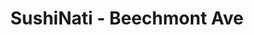 ---
layout: place
title: "SushiNati - Beechmont Ave"
permalink: /ohio/cincinnati/sushinati-beechmont-ave.html
stateAbbr: OH
stateName: Ohio
cityName: Cincinnati
place_id: ChIJg2p-BzSpQYgRPMzHw7nmnmQ
photos:
  - name: >-
      places/ChIJg2p-BzSpQYgRPMzHw7nmnmQ/photos/AeeoHcLnjW2ufuMTInpOMEjaZOoSltHOtjXjxoHEppZLAGEtEVBBl1IZO3ckHnebh4qHtotQMLuSgKGLdB3bz283w3vzTgI6pXGGNdqWs2JcAjKhUWpThytE1xxNG3laX3DPj4XMG57M5QZGm7FXJYrUp-sqRR4KP7hHTbcPyrs1icZxaBIx6C0HlBBoBScOiPiGLfKQh5fki9tFuaRhwWA9tYh-Qz64aYcX4uioGbrARJTi36c51bbJJGDQ9hBhFtNe0splp9YgkpXECqsB7ZYnk2yvC2Crk9xGJbSVqmWAP8V8210d_lEXX2MEMdGGN6jSO_mPWMMHuyCtkuZq1AdfRGuKVLpMzC4DFYJhtm4O_PtJbETmOGtnw8LmQFKtbXvGBzy7V1-CT32Rif33skWXcJ8Kb7P9mbyAIE6hqz8-UcDUv--c
    widthPx: 4800
    heightPx: 3200
    authorAttributions:
      - displayName: Chow Down
        uri: https://maps.google.com/maps/contrib/112493076625439063292
        photoUri: >-
          https://lh3.googleusercontent.com/a-/ALV-UjV8uahXz1jF11vl5fugYN3PL4oBtruUpCcYrPu0XElOhHIozqQ=s100-p-k-no-mo
    flagContentUri: >-
      https://www.google.com/local/imagery/report/?cb_client=maps_api_places.places_api&image_key=!1e10!2sCIHM0ogKEICAgID488uwgQE&hl=en-US
    googleMapsUri: >-
      https://www.google.com/maps/place//data=!3m4!1e2!3m2!1sCIHM0ogKEICAgID488uwgQE!2e10!4m2!3m1!1s0x8841a934077e6a83:0x649ee6b9c3c7cc3c
  - name: >-
      places/ChIJg2p-BzSpQYgRPMzHw7nmnmQ/photos/AeeoHcKh1DlMH9zdW7Oqfk7jhNKogTPfv8RArihRGBQxkGF3F5gMHU0qrX53a5S8uTjdSymxwcs3yAdWAn8XjdOhn0u8SEI9eyh1DmhbKZlKTRsrFOgxGdXgfE8X1_MkWxAdzukgmDkqGdbO90P74lWTpFtRSfTFwDmgEGNcQWazmI-UOJj5JK_uEUPWoGGob047Ta5C8Vxt9HdBiQXXnW102bf6cAe-UtpZNQk3dorvbeJFQfmoG2P-ELmp90tBToOprjmlstem7ExerkE2UnYJ5Mikkhc_Npvd5yWUrol7C8ZfhGz5OijWmOZL1X6c1hOiZTHBRLq07Fb6t4b4szEiakP8qktrrDww2Y-cyjrpU9MDcZOwuVYH9PFdSz9DOnvoKvDRM88lZOQB2VY_uhxDf0FUCtKG8IargqgzxTIYLtOvQCQR
    widthPx: 4800
    heightPx: 2700
    authorAttributions:
      - displayName: Christina Varnum
        uri: https://maps.google.com/maps/contrib/111253376687180998610
        photoUri: >-
          https://lh3.googleusercontent.com/a-/ALV-UjXUGk4VOGUOw-KoB7uBZF8x0w9ORSlyB6loH0CjRNmCizIKb6P6rQ=s100-p-k-no-mo
    flagContentUri: >-
      https://www.google.com/local/imagery/report/?cb_client=maps_api_places.places_api&image_key=!1e10!2sCIHM0ogKEICAgICUiuil1AE&hl=en-US
    googleMapsUri: >-
      https://www.google.com/maps/place//data=!3m4!1e2!3m2!1sCIHM0ogKEICAgICUiuil1AE!2e10!4m2!3m1!1s0x8841a934077e6a83:0x649ee6b9c3c7cc3c
  - name: >-
      places/ChIJg2p-BzSpQYgRPMzHw7nmnmQ/photos/AeeoHcJmGXgLi0tZJNhPA0OWvHE8Cy0RQXDuU2-Ilm4urSOqlo7AvQIV-Y1jS1C0VSu4mqcREvz1dW0q4RTzSHikV0IOWL2jfqhhhcLPhlH3dXK1-1Sn1uz-N_24LMPxo0-sJheNchoZkGlID-jw-kZugQHpe9JFX9cUwc8D5gkU6bTVVinXfpnw01gBtjelwyIy4XpN0ZCv6alrQU9ZBff-Gi77XERiPif-M1An8w8Ov7cCkHZR_ksva07qnBol2FQbZz6IPx-apgnldOnAZHN59SRItihOOwwjTXjFCU4XZv7MdppNXUCNhHt-FlF5NIXB00c-gWtkw5o6ZAT1Es_FPwP5ewtphgCI-KChTEDPI5zJlPy-qiB4y2PjyFQiY5rmuR0UwNIBVfrxKIIRcJ4nlY6EsfM-oacGwxAFAzcln6OB7IwT
    widthPx: 3600
    heightPx: 4800
    authorAttributions:
      - displayName: Scarlett Rose Quintana
        uri: https://maps.google.com/maps/contrib/100021624778042555227
        photoUri: >-
          https://lh3.googleusercontent.com/a-/ALV-UjUnl_EqXr-0BzqZOk9hQECvc9PQe0fxdXiT3gy4MgK6bPtmDzUrXg=s100-p-k-no-mo
    flagContentUri: >-
      https://www.google.com/local/imagery/report/?cb_client=maps_api_places.places_api&image_key=!1e10!2sCIHM0ogKEICAgICn8qTX5QE&hl=en-US
    googleMapsUri: >-
      https://www.google.com/maps/place//data=!3m4!1e2!3m2!1sCIHM0ogKEICAgICn8qTX5QE!2e10!4m2!3m1!1s0x8841a934077e6a83:0x649ee6b9c3c7cc3c
  - name: >-
      places/ChIJg2p-BzSpQYgRPMzHw7nmnmQ/photos/AeeoHcL_DkP_w6O4CP7MjDXyA7uf_V6Bj2X24KrB_ZTCoF3oZXNGQPrpxCjLR9Jy2B3cmCC_sSTBV6ge8euQm7eqRiBGOqCFB2BOEO_d9gElMyAmG8f-wF7JnCFLZ_AzGdMQqxVUvjz2H0E28nVMl93wDv89BnWjfcESKMLa_WIixw1p5b6Il59wGpNqKncGCDsZvicCbs3kVqw5rDjacQlFcn0Z_6yF9pQ4dsNuSMv4PbDpkcOQtc1qYif8RFt6PvblYpWZkgtUmUOFzXSB2N1fxZqb9qYJFHZsCaYJaqSyHqdKzVn2zjBFUN7G3ptr7tTt2nhbAFZUZi2f0B0Rkz04umFvjPsZ-uf4LVcTKLR3hL6hHoWMZ0XZF6BsrvItSzuKE4I3wIhdkewE7Ga-1QEJB8tuuy-xywlRmQeaU4SYUGrRrg
    widthPx: 2488
    heightPx: 2491
    authorAttributions:
      - displayName: Daniel Bryant
        uri: https://maps.google.com/maps/contrib/104703038874997134372
        photoUri: >-
          https://lh3.googleusercontent.com/a/ACg8ocJFtHu_XKX8rXSk4pu-b-bxqzQeXe7z3v4Wa-K1zQ7ht_qqlPb9=s100-p-k-no-mo
    flagContentUri: >-
      https://www.google.com/local/imagery/report/?cb_client=maps_api_places.places_api&image_key=!1e10!2sCIHM0ogKEICAgICKv4ztBw&hl=en-US
    googleMapsUri: >-
      https://www.google.com/maps/place//data=!3m4!1e2!3m2!1sCIHM0ogKEICAgICKv4ztBw!2e10!4m2!3m1!1s0x8841a934077e6a83:0x649ee6b9c3c7cc3c
  - name: >-
      places/ChIJg2p-BzSpQYgRPMzHw7nmnmQ/photos/AeeoHcIipCX8qeKcfJykXDJolOnxODQeBf17gmKR1_5JtVUj8Ygd-GKMidE_n0RVFNivTDf993UTf6hbjhlrVkYQn7OMcwQpuUK0AyndSivC6YK1fNGqOpqSkZFzrgtCB_QnbaUdjvZ35DR9LTfgEA81Efx9e8Yl1l4DityUiZoJ-voBRa1w7uNxLLnPNpdIYNxIfMvx3Gh8GgAqCDfRMU6BO18vwnwMgjIM7Pr7xE91eIV7_qjMCDMEliN4Gc9ekMQn35qNDA55gcvkoe3nZ_db5oaY0libSTgtctKhqwH15_P6L2tYxFk-ivI58dqH0BmlRPiK2LEdXsuNe4L31yQur1NK4Qo264gwQIx-RRs8kvhQrKs3Lekc8fu89Khj5nw0QYH4VbTQRapYeuIqe1DSG20O3efhhP7eUUz-CGFhbxrbjeCC
    widthPx: 2252
    heightPx: 4000
    authorAttributions:
      - displayName: Kae Salyers
        uri: https://maps.google.com/maps/contrib/105966264210090503681
        photoUri: >-
          https://lh3.googleusercontent.com/a-/ALV-UjX3R8lo1yPULxPMSxMfWy2JD_27PemGtfZIK4rXNWvMf00a3Zzupw=s100-p-k-no-mo
    flagContentUri: >-
      https://www.google.com/local/imagery/report/?cb_client=maps_api_places.places_api&image_key=!1e10!2sCIHM0ogKEICAgICthLLRrwE&hl=en-US
    googleMapsUri: >-
      https://www.google.com/maps/place//data=!3m4!1e2!3m2!1sCIHM0ogKEICAgICthLLRrwE!2e10!4m2!3m1!1s0x8841a934077e6a83:0x649ee6b9c3c7cc3c
  - name: >-
      places/ChIJg2p-BzSpQYgRPMzHw7nmnmQ/photos/AeeoHcJ3VU8AibHWT9hhLqXdhCh4pnD_8GW25Qe3WC77D-iuF1PqsCiNdzENgq3CggJvRp6_N6PzYH0W_j6u9eiveebPc_PUmPF-nQsO-4lenon-qfzobXmLKA3op6lBLOSbrw_9G8tvJ7ZJuzHg2xE-LFlhFSEryp9qG8uz8rIJPmDjqTj6g8Ks6OcniLr5G1sSN-DCm0EKWOKwlfGe2m1ylZkTrRgDYLkEfroCYNHcj9rFY7M4QKvmUJfJMeifA51D01YqFpDbKRqXIZLYcx55U_9FY6J4hY9vwmssvqtZ-JM13YQeIEldtxinmLuVV5sUun5ityb1432TCSSWnNN9QscRlilr3Jjz6nDEKug2YP1dHLRMBq8GnUKxgVKiNlF-kZtZ_ITjeJ42K6mXg9zjHa79NUWiGsfZ_P4VAHn6V3x9tk2z
    widthPx: 4800
    heightPx: 3200
    authorAttributions:
      - displayName: Chow Down
        uri: https://maps.google.com/maps/contrib/112493076625439063292
        photoUri: >-
          https://lh3.googleusercontent.com/a-/ALV-UjV8uahXz1jF11vl5fugYN3PL4oBtruUpCcYrPu0XElOhHIozqQ=s100-p-k-no-mo
    flagContentUri: >-
      https://www.google.com/local/imagery/report/?cb_client=maps_api_places.places_api&image_key=!1e10!2sCIHM0ogKEICAgID488vWkwE&hl=en-US
    googleMapsUri: >-
      https://www.google.com/maps/place//data=!3m4!1e2!3m2!1sCIHM0ogKEICAgID488vWkwE!2e10!4m2!3m1!1s0x8841a934077e6a83:0x649ee6b9c3c7cc3c
  - name: >-
      places/ChIJg2p-BzSpQYgRPMzHw7nmnmQ/photos/AeeoHcIUWajWrY8de7r5H4v19FryFo24m8tsEtakC9UGPaMGRC4j84SPZMeY34Unzct-cC1yWPawwc1q7QKXD_goe_uH-5CHrykkhXBdtbsbqd0etevRvsa8PBfhLycsrsTLtDsHrdOIScaQqFlb09zQDXlKOjJ8mXFAizcDAw0CTBloFyCvT-9hYAFnw7Jc5QZez0aDJRPTvJ7a52UaKGwgErTMxSjnQeS90LjgYzdR4ssTOFCPTFjYHbETIoM8iFAF7m5HzPOcL7_WK2SBvQ0qi-P7whmHDyGH6y6uHPoGGsQ35tO5aD6jdIgzWArrr3YDDOnXglEpwtUk_2kBQYkY1QbjkJ0SNfh6IgoBKfdvKWbL25bedctzIOgDxJb6d-XjmQZzg_dnidUzTKCOEyGjgTPlo9rfJGye4MyJkauM8Lk
    widthPx: 3024
    heightPx: 4032
    authorAttributions:
      - displayName: Abbey Dunham-Orth
        uri: https://maps.google.com/maps/contrib/111311144654805168318
        photoUri: >-
          https://lh3.googleusercontent.com/a-/ALV-UjWotK_L99leWrBboCJakP8fZ6ZPsaWoJnfmOD0dKB3iAM9fm7KSGQ=s100-p-k-no-mo
    flagContentUri: >-
      https://www.google.com/local/imagery/report/?cb_client=maps_api_places.places_api&image_key=!1e10!2sCIHM0ogKEICAgICZiayxdA&hl=en-US
    googleMapsUri: >-
      https://www.google.com/maps/place//data=!3m4!1e2!3m2!1sCIHM0ogKEICAgICZiayxdA!2e10!4m2!3m1!1s0x8841a934077e6a83:0x649ee6b9c3c7cc3c
  - name: >-
      places/ChIJg2p-BzSpQYgRPMzHw7nmnmQ/photos/AeeoHcLSbyWT-fawBWwkPK6N3Mn8lYGAG9MjC-PZ1p9z7T29BBNuaJKi-4vXC983_HW9901e_AyYSZvCSlUN7ucmrHA5tycq5IIKUOJMULIchpEPSnIYi6XDqDieUcXevuxO9tjQjBj3HJGBVCph-bPm1U-H0wnOM5qmV93WGw3YpYBV0hOkkQAtRY-A51Bkq-lZwvYOxLFhJBskJqA7DnL_eleMIJYynhrhCQvr4BwJLO75vd3MrogRBVF5H8Pnw7dPe--lQEDpiQz9X4e4y0dfLjS6xSWdC3JK2SUPiPXWJ10c-IfzPgfGih-izN9ftvpxN1KqdDC2zwMHArRoJ6fkVd5v0WY3xnG29DYb7p76BUtd36qIAO9EOf78a4K22Rk9LGdFaLksqJiUGjyF7l61fWcC7llQJNXf8HZ1m_1VH5dtF8Q_
    widthPx: 1868
    heightPx: 4000
    authorAttributions:
      - displayName: Gina Aills
        uri: https://maps.google.com/maps/contrib/102859175428829401346
        photoUri: >-
          https://lh3.googleusercontent.com/a-/ALV-UjUL2HzTvtHOkSutk1wSVwgRTz2RQFJUCDR7Fc0Oo4OzCUCCSMRCQA=s100-p-k-no-mo
    flagContentUri: >-
      https://www.google.com/local/imagery/report/?cb_client=maps_api_places.places_api&image_key=!1e10!2sCIHM0ogKEICAgICGhcLZvwE&hl=en-US
    googleMapsUri: >-
      https://www.google.com/maps/place//data=!3m4!1e2!3m2!1sCIHM0ogKEICAgICGhcLZvwE!2e10!4m2!3m1!1s0x8841a934077e6a83:0x649ee6b9c3c7cc3c
  - name: >-
      places/ChIJg2p-BzSpQYgRPMzHw7nmnmQ/photos/AeeoHcL_QOBi_lk_CO2ajTktIyqpbTy3Gd2HSZXD2li9gGLk6hFzzkBES2YU5qfr4APBO7wXNgyLrwdbI4Nnu6E3C6iD4CxaC692pRnWP6pTXGvmIe9vZskh_ZVg-Y7Y499ivOzq6dRItNnOHaH3kJZ1k8mJi4BBUZjLU4THf862tfBhetyRYsqJIcvWApM1_sBAjubF61Qy4jkrx7JvaZRg_DJvxjkeGPooD6yUAtu5ZN1vn1KPfcqVw_mYwN1JSaXTcuXThSuvCSTNbc2ZZijz9Cup3O8zEj2FMQH2MQB6G9zpWRIs0FAHqIjmScSdTB41_g_tEzabAwdC7G4xzGo-F5zsv3ZH-794hRoJx7geZUyKZlz3hpLw9ueyGOmjwjvkAW9BpzKcsu6624oTEnwLya6AjGWA_Tmuv3vVttzLbky_HQ
    widthPx: 3005
    heightPx: 2602
    authorAttributions:
      - displayName: Amanda Hunter
        uri: https://maps.google.com/maps/contrib/105785841944753925400
        photoUri: >-
          https://lh3.googleusercontent.com/a-/ALV-UjUg5XV7klar1JaswatVZZept78-rK6NMf21Bn3uYg6R7MrV-RwnYw=s100-p-k-no-mo
    flagContentUri: >-
      https://www.google.com/local/imagery/report/?cb_client=maps_api_places.places_api&image_key=!1e10!2sCIHM0ogKEICAgIDSwff1Iw&hl=en-US
    googleMapsUri: >-
      https://www.google.com/maps/place//data=!3m4!1e2!3m2!1sCIHM0ogKEICAgIDSwff1Iw!2e10!4m2!3m1!1s0x8841a934077e6a83:0x649ee6b9c3c7cc3c
  - name: >-
      places/ChIJg2p-BzSpQYgRPMzHw7nmnmQ/photos/AeeoHcLKhdoe-kTsLaXig2sSXrbb-Jv2rIlEomT5QjfLgJGiUfwDGbMATY7jwPp0-vgo_zwYadJMZIe0N86Qw-c4HILB_QSB7LOYZJATKvPUWJ06KuoKMvSeR8rEzGP4tY4038eEVEtx0Ogm9b3jjH9BIJUyrFtmYrrfzQvk-fSLX9b6Ayu4xXWC8e6d0OyE4dka4t0HyrbwJ0M6JFQAQwXa9myYCxOgOeEOOWcclDtogGyVt1Yt2eOMMnGKLtmZVcDugf6IKqJuIfeO6TZm8jiRI1CvHbEZlRgvIrlKd5aDs3dwTAVpT2uPCM8Zs2RZUeA9SsrECP0O6afCQOGZ7iZ53g5uxZyGjgMLJgXKuG8P6H0N8UBUDQwOg4mcclWMhD17gq0hu_3pc37kR_1I_RW4l-tStqYFfidBGFbsFEUXz3Ec21E
    widthPx: 4800
    heightPx: 2700
    authorAttributions:
      - displayName: Christina Varnum
        uri: https://maps.google.com/maps/contrib/111253376687180998610
        photoUri: >-
          https://lh3.googleusercontent.com/a-/ALV-UjXUGk4VOGUOw-KoB7uBZF8x0w9ORSlyB6loH0CjRNmCizIKb6P6rQ=s100-p-k-no-mo
    flagContentUri: >-
      https://www.google.com/local/imagery/report/?cb_client=maps_api_places.places_api&image_key=!1e10!2sCIHM0ogKEICAgICK8P-GtgE&hl=en-US
    googleMapsUri: >-
      https://www.google.com/maps/place//data=!3m4!1e2!3m2!1sCIHM0ogKEICAgICK8P-GtgE!2e10!4m2!3m1!1s0x8841a934077e6a83:0x649ee6b9c3c7cc3c
address: 7466 Beechmont Ave, Cincinnati, OH 45255, USA
street: 7466 Beechmont Ave
city: Cincinnati
state: OH
zip: '45255'
country: USA
neighborhood: Forestville
latitude: '39.074400'
longitude: '-84.349519'
accessibility_options:
  wheelchairAccessibleParking: true
  wheelchairAccessibleEntrance: true
  wheelchairAccessibleRestroom: true
  wheelchairAccessibleSeating: true
business_status: OPERATIONAL
name: SushiNati - Beechmont Ave
google_maps_links:
  directionsUri: >-
    https://www.google.com/maps/dir//''/data=!4m7!4m6!1m1!4e2!1m2!1m1!1s0x8841a934077e6a83:0x649ee6b9c3c7cc3c!3e0
  placeUri: https://maps.google.com/?cid=7250486135641066556
  writeAReviewUri: >-
    https://www.google.com/maps/place//data=!4m3!3m2!1s0x8841a934077e6a83:0x649ee6b9c3c7cc3c!12e1
  reviewsUri: >-
    https://www.google.com/maps/place//data=!4m4!3m3!1s0x8841a934077e6a83:0x649ee6b9c3c7cc3c!9m1!1b1
  photosUri: >-
    https://www.google.com/maps/place//data=!4m3!3m2!1s0x8841a934077e6a83:0x649ee6b9c3c7cc3c!10e5
primary_type: Sushi Restaurant
opening_hours:
  regular: null
  current: null
secondary_opening_hours:
  regular:
    weekdayDescriptions: null
    type: null
  current:
    weekdayDescriptions: null
    type: null
phone: (513) 231-0555
price_level: null
price_range: $10 &ndash; $20
rating: '4.1'
rating_count: 431
website: http://www.sushinatibeechmont.com/
description: null
reviews:
  - name: >-
      places/ChIJg2p-BzSpQYgRPMzHw7nmnmQ/reviews/ChRDSUhNMG9nS0VJQ0FnSUN2bUpRNBAB
    relativePublishTimeDescription: 4 months ago
    rating: 1
    text:
      text: >-
        Food was great the atmosphere was peaceful and all. What I wasn’t aware
        of was the 75 cent charge on yum yum sauce. The lady was rude about
        taking it off as I was not made aware. On another note she basically
        rushed me out the door and there was no one there. Like let me slow down
        and eat and enjoy my food in peace. Lastly she forgot what I got to
        drink and she was the one taking my order.


        I’ll take my money to yummy bowl next door instead
      languageCode: en
    originalText:
      text: >-
        Food was great the atmosphere was peaceful and all. What I wasn’t aware
        of was the 75 cent charge on yum yum sauce. The lady was rude about
        taking it off as I was not made aware. On another note she basically
        rushed me out the door and there was no one there. Like let me slow down
        and eat and enjoy my food in peace. Lastly she forgot what I got to
        drink and she was the one taking my order.


        I’ll take my money to yummy bowl next door instead
      languageCode: en
    authorAttribution:
      displayName: CEO
      uri: https://www.google.com/maps/contrib/103245901716923132703/reviews
      photoUri: >-
        https://lh3.googleusercontent.com/a-/ALV-UjUpeS74aEnDaCE8s5o2qzkR9M580CJXkWzSc-uxVP1TAnCZTENNzA=s128-c0x00000000-cc-rp-mo-ba4
    publishTime: '2024-12-07T18:34:15.194321Z'
    flagContentUri: >-
      https://www.google.com/local/review/rap/report?postId=ChRDSUhNMG9nS0VJQ0FnSUN2bUpRNBAB&d=17924085&t=1
    googleMapsUri: >-
      https://www.google.com/maps/reviews/data=!4m6!14m5!1m4!2m3!1sChRDSUhNMG9nS0VJQ0FnSUN2bUpRNBAB!2m1!1s0x8841a934077e6a83:0x649ee6b9c3c7cc3c
  - name: >-
      places/ChIJg2p-BzSpQYgRPMzHw7nmnmQ/reviews/ChdDSUhNMG9nS0VJQ0FnTURRcWVLS2tBRRAB
    relativePublishTimeDescription: a month ago
    rating: 1
    text:
      text: >-
        They cross contaminate raw sushi with fried sushi which was food for 2
        different people. The lady who claimed she was manager was very rude and
        claimed they do that not to “waste” boxes. Cross contamination is not
        good and not okay they refused to recook my order
      languageCode: en
    originalText:
      text: >-
        They cross contaminate raw sushi with fried sushi which was food for 2
        different people. The lady who claimed she was manager was very rude and
        claimed they do that not to “waste” boxes. Cross contamination is not
        good and not okay they refused to recook my order
      languageCode: en
    authorAttribution:
      displayName: Lz ZZ
      uri: https://www.google.com/maps/contrib/106285524121060283702/reviews
      photoUri: >-
        https://lh3.googleusercontent.com/a/ACg8ocJ-stIo9yxjjjYQ8JiSetSG5fM7tU1bqNAlXKbOTCmLaCtmbA=s128-c0x00000000-cc-rp-mo
    publishTime: '2025-03-12T01:27:05.347526Z'
    flagContentUri: >-
      https://www.google.com/local/review/rap/report?postId=ChdDSUhNMG9nS0VJQ0FnTURRcWVLS2tBRRAB&d=17924085&t=1
    googleMapsUri: >-
      https://www.google.com/maps/reviews/data=!4m6!14m5!1m4!2m3!1sChdDSUhNMG9nS0VJQ0FnTURRcWVLS2tBRRAB!2m1!1s0x8841a934077e6a83:0x649ee6b9c3c7cc3c
  - name: >-
      places/ChIJg2p-BzSpQYgRPMzHw7nmnmQ/reviews/ChZDSUhNMG9nS0VJQ0FnSUNuOHFUWEpREAE
    relativePublishTimeDescription: 6 months ago
    rating: 4
    text:
      text: >-
        Sushinati was a fantastic dining experience! The ramen they serve is
        hands down the best I’ve had in a long time—rich, flavorful, and
        absolutely satisfying. I also loved the sushi; it was fresh and
        perfectly prepared. I highly recommend trying the Beechmont Roll, which
        was incredibly delicious. The only downside is that the location is
        pretty cramped, with limited seating, but the quality of the food
        definitely makes it worth it. The server was very friendly and made us
        feel welcome. If you visit, definitely try the ramen—it’s the best
        you'll ever have!
      languageCode: en
    originalText:
      text: >-
        Sushinati was a fantastic dining experience! The ramen they serve is
        hands down the best I’ve had in a long time—rich, flavorful, and
        absolutely satisfying. I also loved the sushi; it was fresh and
        perfectly prepared. I highly recommend trying the Beechmont Roll, which
        was incredibly delicious. The only downside is that the location is
        pretty cramped, with limited seating, but the quality of the food
        definitely makes it worth it. The server was very friendly and made us
        feel welcome. If you visit, definitely try the ramen—it’s the best
        you'll ever have!
      languageCode: en
    authorAttribution:
      displayName: Scarlett Rose Quintana
      uri: https://www.google.com/maps/contrib/100021624778042555227/reviews
      photoUri: >-
        https://lh3.googleusercontent.com/a-/ALV-UjUnl_EqXr-0BzqZOk9hQECvc9PQe0fxdXiT3gy4MgK6bPtmDzUrXg=s128-c0x00000000-cc-rp-mo-ba4
    publishTime: '2024-09-24T16:58:57.965998Z'
    flagContentUri: >-
      https://www.google.com/local/review/rap/report?postId=ChZDSUhNMG9nS0VJQ0FnSUNuOHFUWEpREAE&d=17924085&t=1
    googleMapsUri: >-
      https://www.google.com/maps/reviews/data=!4m6!14m5!1m4!2m3!1sChZDSUhNMG9nS0VJQ0FnSUNuOHFUWEpREAE!2m1!1s0x8841a934077e6a83:0x649ee6b9c3c7cc3c
  - name: >-
      places/ChIJg2p-BzSpQYgRPMzHw7nmnmQ/reviews/ChdDSUhNMG9nS0VJQ0FnSUNSeWRuUnR3RRAB
    relativePublishTimeDescription: 11 months ago
    rating: 5
    text:
      text: >-
        This was so yummy! I had never l been here but my friends wanted sushi
        so we came here. I don't like sushi. I got the chicken fried rice stone
        bowl with a said of teriyaki. Came with the standard house salad. Very
        delicious!! Definitely want to come again. Stone bowl was $15. Not sure
        what my friends paid for their sushi but it looked awesome and they
        enjoyed it. This place gets really cramped when busy. Very small dining
        area with limited seating and tables are close together. There are a few
        outdoor seating tables if you would rather eat outside on a nice day.


        Update: I finally tried sushi....and I loved it! I noticed they had deep
        fried options on their menu so I took the plunge. I believe I got the
        Sunday morning. It was salmon in the sushi, deep fried and drizzled with
        eel sauce. Will definitely have to try more of the deep fried options.


        Edit: Each time has been great except we went over the weekend and
        Mikaila the server was not friendly and provided poor service. We
        overheard the table next to us mention she was rude to them as well. I
        hope to not see her next time I come back. I do not want her as my
        server.
      languageCode: en
    originalText:
      text: >-
        This was so yummy! I had never l been here but my friends wanted sushi
        so we came here. I don't like sushi. I got the chicken fried rice stone
        bowl with a said of teriyaki. Came with the standard house salad. Very
        delicious!! Definitely want to come again. Stone bowl was $15. Not sure
        what my friends paid for their sushi but it looked awesome and they
        enjoyed it. This place gets really cramped when busy. Very small dining
        area with limited seating and tables are close together. There are a few
        outdoor seating tables if you would rather eat outside on a nice day.


        Update: I finally tried sushi....and I loved it! I noticed they had deep
        fried options on their menu so I took the plunge. I believe I got the
        Sunday morning. It was salmon in the sushi, deep fried and drizzled with
        eel sauce. Will definitely have to try more of the deep fried options.


        Edit: Each time has been great except we went over the weekend and
        Mikaila the server was not friendly and provided poor service. We
        overheard the table next to us mention she was rude to them as well. I
        hope to not see her next time I come back. I do not want her as my
        server.
      languageCode: en
    authorAttribution:
      displayName: Kae Salyers
      uri: https://www.google.com/maps/contrib/105966264210090503681/reviews
      photoUri: >-
        https://lh3.googleusercontent.com/a-/ALV-UjX3R8lo1yPULxPMSxMfWy2JD_27PemGtfZIK4rXNWvMf00a3Zzupw=s128-c0x00000000-cc-rp-mo-ba5
    publishTime: '2024-05-05T21:56:39.268694Z'
    flagContentUri: >-
      https://www.google.com/local/review/rap/report?postId=ChdDSUhNMG9nS0VJQ0FnSUNSeWRuUnR3RRAB&d=17924085&t=1
    googleMapsUri: >-
      https://www.google.com/maps/reviews/data=!4m6!14m5!1m4!2m3!1sChdDSUhNMG9nS0VJQ0FnSUNSeWRuUnR3RRAB!2m1!1s0x8841a934077e6a83:0x649ee6b9c3c7cc3c
  - name: >-
      places/ChIJg2p-BzSpQYgRPMzHw7nmnmQ/reviews/ChdDSUhNMG9nS0VJQ0FnSUNmbmNXZzVRRRAB
    relativePublishTimeDescription: 3 months ago
    rating: 5
    text:
      text: >-
        Me and my husband ate here for our anniversary and it was amazing. The
        air force was AMAZING. We both got the Ramen also and it was hot and so
        yummy! I highly recommend eating here!! Great food!
      languageCode: en
    originalText:
      text: >-
        Me and my husband ate here for our anniversary and it was amazing. The
        air force was AMAZING. We both got the Ramen also and it was hot and so
        yummy! I highly recommend eating here!! Great food!
      languageCode: en
    authorAttribution:
      displayName: Alexis Braswell
      uri: https://www.google.com/maps/contrib/108338897947196244141/reviews
      photoUri: >-
        https://lh3.googleusercontent.com/a/ACg8ocJcVn0liTvg8bS3RTYfFosOwVeEUydozerOgvIgR3iYLhJxjQ=s128-c0x00000000-cc-rp-mo
    publishTime: '2024-12-31T19:20:21.167267Z'
    flagContentUri: >-
      https://www.google.com/local/review/rap/report?postId=ChdDSUhNMG9nS0VJQ0FnSUNmbmNXZzVRRRAB&d=17924085&t=1
    googleMapsUri: >-
      https://www.google.com/maps/reviews/data=!4m6!14m5!1m4!2m3!1sChdDSUhNMG9nS0VJQ0FnSUNmbmNXZzVRRRAB!2m1!1s0x8841a934077e6a83:0x649ee6b9c3c7cc3c
parking_options:
  freeParkingLot: true
  freeStreetParking: true
  valetParking: false
payment_options:
  acceptsCreditCards: true
  acceptsDebitCards: true
  acceptsCashOnly: false
  acceptsNfc: true
allow_dogs: null
curbside_pickup: true
delivery: true
dine_in: true
good_for_children: true
good_for_groups: null
good_for_sports: null
live_music: null
menu_for_children: null
outdoor_seating: true
reservable: true
restroom: true
serves_beer: true
serves_breakfast: null
serves_brunch: null
serves_cocktails: null
serves_coffee: true
serves_dinner: true
serves_dessert: true
serves_lunch: true
serves_vegetarian_food: true
serves_wine: true
takeout: true

---